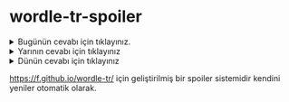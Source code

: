 # wordle-tr-spoiler

<details>
  <summary>Bugünün cevabı için tıklayınız.</summary>
  <br>
    <b> akort </b>
</details>

<details>
  <summary>Yarının cevabı için tıklayınız</summary>
  <br>
   <b> istif </b>
</details>

<details>
  <summary>Dünün cevabı için tıklayınız </summary>
  <br>
  <b> muzip </b>
</details>

https://f.github.io/wordle-tr/ için geliştirilmiş bir spoiler sistemidir kendini yeniler otomatik olarak.

